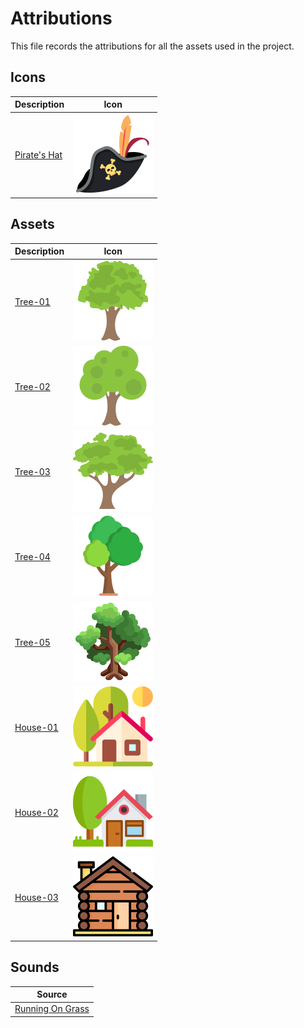 # Attributions

This file records the attributions for all the assets used in the project.

## Icons
| Description | Icon |
| ---- | ---- |
| [Pirate's Hat](https://www.flaticon.com/free-icon/pirate-hat_9342149) | <img src="./images/pirate-hat.png" width="128"> |

## Assets
| Description | Icon |
| ---- | ---- |
| [Tree-01](https://www.flaticon.com/free-icon/tree_740936) | <img src="./images/static/tree-01.png" width="128"> |
| [Tree-02](https://www.flaticon.com/free-icon/tree_740935) | <img src="./images/static/tree-02.png" width="128"> |
| [Tree-03](https://www.flaticon.com/free-icon/tree_740934) | <img src="./images/static/tree-03.png" width="128"> |
| [Tree-04](https://www.flaticon.com/free-icon/tree_685025) | <img src="./images/static/tree-04.png" width="128"> |
| [Tree-05](https://www.flaticon.com/free-icon/tree_740934) | <img src="./images/static/tree-05.png" width="128"> |
| [House-01](https://www.flaticon.com/free-icon/house_2163350) | <img src="./images/static/house-01.png" width="128"> |
| [House-02](https://www.flaticon.com/free-icon/house_619034) | <img src="./images/static/house-02.png" width="128"> |
| [House-03](https://www.flaticon.com/free-icon/cabin_4614476) | <img src="./images/static/house-03.png" width="128"> |




## Sounds
| Source |
| ---- |
| [Running On Grass](https://pixabay.com/sound-effects/running-on-grass-26845/) |
